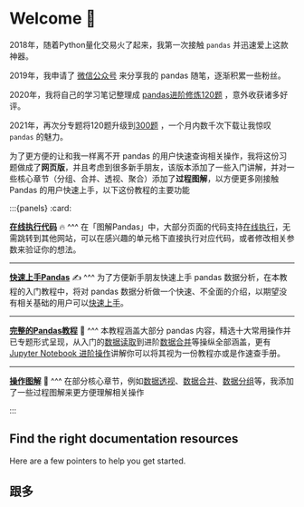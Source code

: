 # Welcome 👏

2018年，随着Python量化交易火了起来，我第一次接触 `pandas` 并迅速爱上这款神器。

2019年，我申请了 [微信公众号](https://pic.liuzaoqi.com/picgo/202112150908823.jpeg) 来分享我的 pandas 随笔，逐渐积累一些粉丝。

2020年，我将自己的学习笔记整理成 [pandas进阶修炼120题](https://mp.weixin.qq.com/s?__biz=Mzg5OTU3NjczMQ==&mid=2247510058&idx=2&sn=d30f1c1b6fbce81bdbbe02bcaf587996&chksm=c053cedef72447c8820fd7d536d12b0bd5f5625eb3b820f7da708a5c987277d6277271a8c2f7&token=1003699214&lang=zh_CN#rd) ，意外收获诸多好评。

2021年，再次分专题将120题升级到[300题](https://mp.weixin.qq.com/s/GW6OxfwIp2X8p2X9fcQZOg) ，一个月内数千次下载让我惊叹  `pandas` 的魅力。

为了更方便的让和我一样离不开 pandas 的用户快速查询相关操作，我将这份习题做成了**网页版**，并且考虑到很多新手朋友，该版本添加了一些入门讲解，并对一些核心章节（分组、合并、透视、聚合）添加了**过程图解**，以方便更多刚接触 Pandas 的用户快速上手，以下这份教程的主要功能

:::{panels}
:card:

**[在线执行代码](doc/指引/在线执行.md)** 🔥
^^^
在「图解Pandas」中，大部分页面的代码支持[在线执行](doc/指引/在线执行.md)，无需跳转到其他网站，可以在感兴趣的单元格下直接执行对应代码，或者修改相关参数来验证你的想法。

---
**[快速上手Pandas](doc/chapter0/入门教程.md)** ✍
^^^
为了方便新手朋友快速上手 pandas 数据分析，在本教程的入门教程中，将对 pandas 数据分析做一个快速、不全面的介绍，以期望没有相关基础的用户可以[快速上手](doc/chapter0/入门教程.md)。

---
**[完整的Pandas教程](doc/指引/使用说明.md)** 🚀
^^^
本教程涵盖大部分 pandas 内容，精选十大常用操作并已专题形式呈现，从入门的[数据读取](doc/chapter1/常见文件读取.md)到进阶[数据合并](doc/chapter5/数据合并.md)等操纵全部涵盖，更有 [Jupyter Notebook 进阶操作](doc/chapter10/jupyter-notebook.md)讲解你可以将其视为一份教程亦或是作速查手册。

---
**[操作图解](doc/指引/在线执行.md)** 🎨
^^^
在部分核心章节，例如[数据透视](doc/chapter5/数据透视.ipynb)、[数据合并](doc/chapter5/数据合并.md)、[数据分组](doc/chapter4/数据分组.ipynb)等，我添加了一些过程图解来更方便理解相关操作

:::

## Find the right documentation resources

Here are a few pointers to help you get started.

## 跟多
